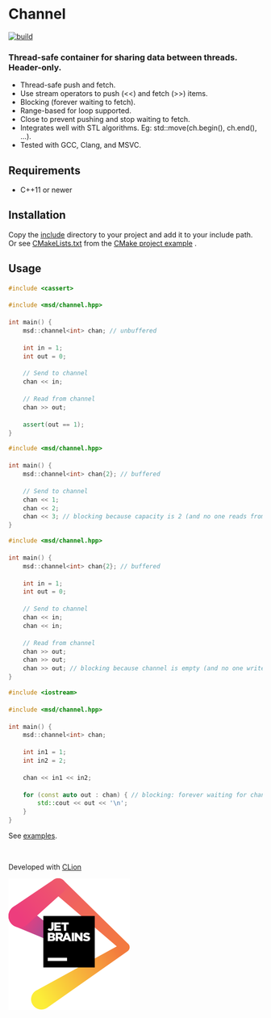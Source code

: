 # Channel

[![build](https://github.com/andreiavrammsd/cpp-channel/workflows/build/badge.svg)](https://github.com/andreiavrammsd/cpp-channel/actions)

### Thread-safe container for sharing data between threads. Header-only.

* Thread-safe push and fetch.
* Use stream operators to push (<<) and fetch (>>) items.
* Blocking (forever waiting to fetch).
* Range-based for loop supported.
* Close to prevent pushing and stop waiting to fetch.
* Integrates well with STL algorithms. Eg: std::move(ch.begin(), ch.end(), ...).
* Tested with GCC, Clang, and MSVC.

## Requirements

* C++11 or newer

## Installation

Copy the [include](./include) directory to your project and add it to your include path. Or
see [CMakeLists.txt](./examples/cmake-project/CMakeLists.txt) from the [CMake project example](./examples/cmake-project)
.

## Usage

```c++
#include <cassert>

#include <msd/channel.hpp>

int main() {
    msd::channel<int> chan; // unbuffered

    int in = 1;
    int out = 0;

    // Send to channel
    chan << in;

    // Read from channel
    chan >> out;

    assert(out == 1);
}
```

```c++
#include <msd/channel.hpp>

int main() {
    msd::channel<int> chan{2}; // buffered

    // Send to channel
    chan << 1;
    chan << 2;
    chan << 3; // blocking because capacity is 2 (and no one reads from channel)
}
```

```c++
#include <msd/channel.hpp>

int main() {
    msd::channel<int> chan{2}; // buffered

    int in = 1;
    int out = 0;

    // Send to channel
    chan << in;
    chan << in;

    // Read from channel
    chan >> out;
    chan >> out;
    chan >> out; // blocking because channel is empty (and no one writes on it)
}
```

```c++
#include <iostream>

#include <msd/channel.hpp>

int main() {
    msd::channel<int> chan;

    int in1 = 1;
    int in2 = 2;

    chan << in1 << in2;

    for (const auto out : chan) { // blocking: forever waiting for channel items
        std::cout << out << '\n';
    }
}
```

See [examples](examples).

<br>

Developed with [CLion](https://www.jetbrains.com/?from=serializer)

<a href="https://www.jetbrains.com/?from=serializer">![JetBrains](jetbrains.svg)</a>

